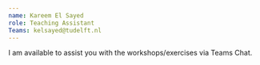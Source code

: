 ```yaml
---
name: Kareem El Sayed
role: Teaching Assistant
Teams: kelsayed@tudelft.nl
---
```


I am available to assist you with the workshops/exercises via Teams Chat.
